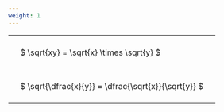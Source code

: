 ```yaml
---
weight: 1
---
```


<style type="text/css">
#T_e7dad th.col_heading {
  text-align: left;
  font-size: 1em;
}
#T_e7dad td {
  text-align: left;
  font-size: 1em;
  padding: 1.5em;
}
</style>
<table id="T_e7dad">
  <thead>
  </thead>
  <tbody>
    <tr>
      <td id="T_e7dad_row0_col0" class="data row0 col0" >$ \sqrt{xy} = \sqrt{x} \times \sqrt{y} $</td>
    </tr>
    <tr>
      <td id="T_e7dad_row1_col0" class="data row1 col0" >$ \sqrt{\dfrac{x}{y}} = \dfrac{\sqrt{x}}{\sqrt{y}} $</td>
    </tr>
  </tbody>
</table>
